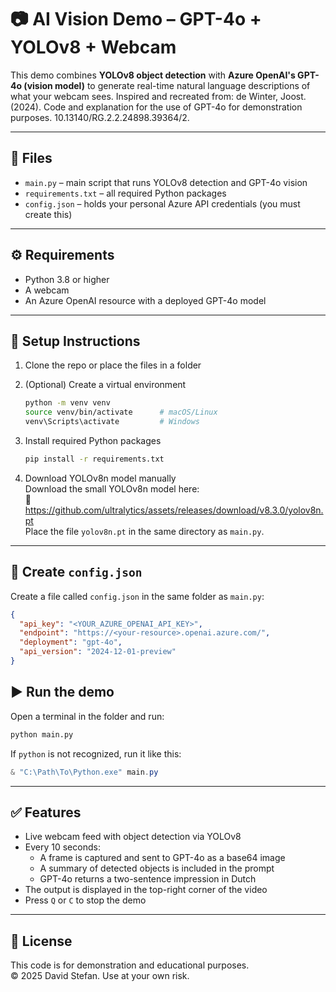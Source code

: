 # 📷 AI Vision Demo – GPT-4o + YOLOv8 + Webcam

This demo combines **YOLOv8 object detection** with **Azure OpenAI's GPT-4o (vision model)** to generate real-time natural language descriptions of what your webcam sees. Inspired and recreated from: de Winter, Joost. (2024). Code and explanation for the use of GPT-4o for demonstration purposes. 10.13140/RG.2.2.24898.39364/2. 

---

## 📁 Files

- `main.py` – main script that runs YOLOv8 detection and GPT-4o vision
- `requirements.txt` – all required Python packages
- `config.json` – holds your personal Azure API credentials (you must create this)

---

## ⚙️ Requirements

- Python 3.8 or higher
- A webcam
- An Azure OpenAI resource with a deployed GPT-4o model

---

## 🔧 Setup Instructions

1. Clone the repo or place the files in a folder

2. (Optional) Create a virtual environment
   ```bash
   python -m venv venv
   source venv/bin/activate      # macOS/Linux
   venv\Scripts\activate         # Windows
   ```

3. Install required Python packages
   ```bash
   pip install -r requirements.txt
   ```

4. Download YOLOv8n model manually  
   Download the small YOLOv8n model here:  
   🔗 https://github.com/ultralytics/assets/releases/download/v8.3.0/yolov8n.pt  
   Place the file `yolov8n.pt` in the same directory as `main.py`.

---

## 🔐 Create `config.json`

Create a file called `config.json` in the same folder as `main.py`:

```json
{
  "api_key": "<YOUR_AZURE_OPENAI_API_KEY>",
  "endpoint": "https://<your-resource>.openai.azure.com/",
  "deployment": "gpt-4o",
  "api_version": "2024-12-01-preview"
}
```

## ▶️ Run the demo

Open a terminal in the folder and run:

```bash
python main.py
```

If `python` is not recognized, run it like this:

```powershell
& "C:\Path\To\Python.exe" main.py
```

---

## ✅ Features

- Live webcam feed with object detection via YOLOv8
- Every 10 seconds:
  - A frame is captured and sent to GPT-4o as a base64 image
  - A summary of detected objects is included in the prompt
  - GPT-4o returns a two-sentence impression in Dutch
- The output is displayed in the top-right corner of the video
- Press `Q` or `C` to stop the demo

---

## 📜 License

This code is for demonstration and educational purposes.  
© 2025 David Stefan. Use at your own risk.
